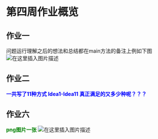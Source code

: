 # 第四周作业概览

## 作业一
问题运行理解之后的想法和总结都在main方法的备注上例如下图
![在这里插入图片描述](https://img-blog.csdnimg.cn/a4a2f35b76bd41289f07a7677f146da0.png?x-oss-process=image/watermark,type_d3F5LXplbmhlaQ,shadow_50,text_Q1NETiBATHZRaUZlbg==,size_20,color_FFFFFF,t_70,g_se,x_16)
## 作业二
<font color=blue>**一共写了11种方式 Idea1-Idea11 真正满足的又多少种呢？？？**</font>
## 作业六
<font color=green>**png图片一张**</font>
![在这里插入图片描述](https://img-blog.csdnimg.cn/91de203a1f5d4f61a5f266918b92ac84.png?x-oss-process=image/watermark,type_d3F5LXplbmhlaQ,shadow_50,text_Q1NETiBATHZRaUZlbg==,size_20,color_FFFFFF,t_70,g_se,x_16)